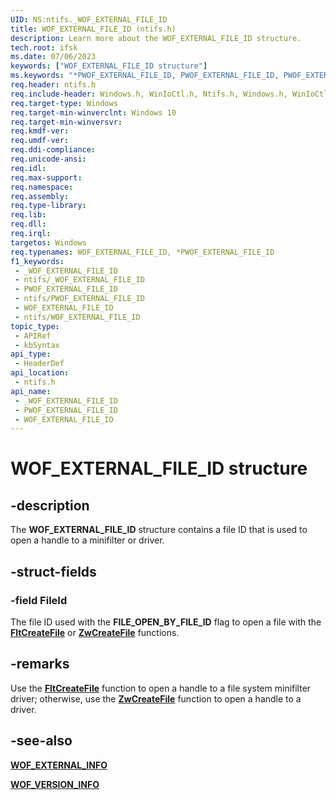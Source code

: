 ```yaml
---
UID: NS:ntifs._WOF_EXTERNAL_FILE_ID
title: WOF_EXTERNAL_FILE_ID (ntifs.h)
description: Learn more about the WOF_EXTERNAL_FILE_ID structure.
tech.root: ifsk
ms.date: 07/06/2023
keywords: ["WOF_EXTERNAL_FILE_ID structure"]
ms.keywords: "*PWOF_EXTERNAL_FILE_ID, PWOF_EXTERNAL_FILE_ID, PWOF_EXTERNAL_FILE_ID structure pointer [Installable File System Drivers], WOF_EXTERNAL_FILE_ID, WOF_EXTERNAL_FILE_ID structure [Installable File System Drivers], _WOF_EXTERNAL_FILE_ID, ifsk.wof_external_file_id, ntifs/PWOF_EXTERNAL_FILE_ID, ntifs/WOF_EXTERNAL_FILE_ID"
req.header: ntifs.h
req.include-header: Windows.h, WinIoCtl.h, Ntifs.h, Windows.h, WinIoCtl.h, Ntifs.h
req.target-type: Windows
req.target-min-winverclnt: Windows 10
req.target-min-winversvr: 
req.kmdf-ver: 
req.umdf-ver: 
req.ddi-compliance: 
req.unicode-ansi: 
req.idl: 
req.max-support: 
req.namespace: 
req.assembly: 
req.type-library: 
req.lib: 
req.dll: 
req.irql: 
targetos: Windows
req.typenames: WOF_EXTERNAL_FILE_ID, *PWOF_EXTERNAL_FILE_ID
f1_keywords:
 - _WOF_EXTERNAL_FILE_ID
 - ntifs/_WOF_EXTERNAL_FILE_ID
 - PWOF_EXTERNAL_FILE_ID
 - ntifs/PWOF_EXTERNAL_FILE_ID
 - WOF_EXTERNAL_FILE_ID
 - ntifs/WOF_EXTERNAL_FILE_ID
topic_type:
 - APIRef
 - kbSyntax
api_type:
 - HeaderDef
api_location:
 - ntifs.h
api_name:
 - _WOF_EXTERNAL_FILE_ID
 - PWOF_EXTERNAL_FILE_ID
 - WOF_EXTERNAL_FILE_ID
---
```


# WOF_EXTERNAL_FILE_ID structure

## -description

The **WOF_EXTERNAL_FILE_ID** structure contains a file ID that is used to open a handle to a minifilter or driver.

## -struct-fields

### -field FileId

The file ID used with the **FILE_OPEN_BY_FILE_ID** flag to open a file with the [**FltCreateFile**](../fltkernel/nf-fltkernel-fltcreatefile.md) or [**ZwCreateFile**](nf-ntifs-ntcreatefile.md) functions.

## -remarks

Use the [**FltCreateFile**](../fltkernel/nf-fltkernel-fltcreatefile.md) function to open a handle to a file system minifilter driver; otherwise, use the [**ZwCreateFile**](nf-ntifs-ntcreatefile.md) function to open a handle to a driver.

## -see-also

[**WOF_EXTERNAL_INFO**](ns-ntifs-_wof_external_info.md)

[**WOF_VERSION_INFO**](ns-ntifs-_wof_version_info.md)
